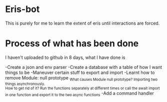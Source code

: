 # Eris-bot

This is purely for me to learn the extent of eris until interactions are forced.

# Process of what has been done

I haven't uploaded to github in 8 days, what I have done is

-Create a json and env parser
-Create a database with a table of how I want things to be
-Maneuver certain stuff to export and import
-Learnt how to remove Module: null prototype 
<sub>What causes Module null prototype? Importing two things asynchronously. <br>
How to get rid of it? Run the functions separately at different times or call the await import in one function and export it to the two async functions</sub>
-Add a command handler